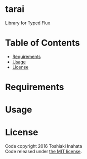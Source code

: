 # tarai
Library for Typed Flux

# Table of Contents

* [Requirements](#requirements)
* [Usage](#usage)
* [License](#license)


# Requirements


# Usage


# License

Code copyright 2016 Toshiaki Inahata  
Code released under [the MIT license](https://github.com/inabe49/tarai/blob/master/LICENSE).
